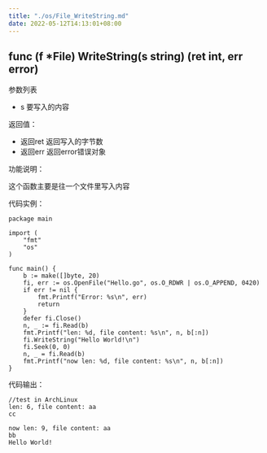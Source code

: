 ```yaml
---
title: "./os/File_WriteString.md"
date: 2022-05-12T14:13:01+08:00
---
```

## func (f *File) WriteString(s string) (ret int, err error)

参数列表

- s 要写入的内容

返回值：

- 返回ret 返回写入的字节数
- 返回err 返回error错误对象

功能说明：

这个函数主要是往一个文件里写入内容

代码实例：

    package main

    import (
        "fmt"
        "os"
    )

    func main() {
        b := make([]byte, 20)
        fi, err := os.OpenFile("Hello.go", os.O_RDWR | os.O_APPEND, 0420)
        if err != nil {
            fmt.Printf("Error: %s\n", err)
            return
        }
        defer fi.Close()
        n, _ := fi.Read(b)
        fmt.Printf("len: %d, file content: %s\n", n, b[:n])
        fi.WriteString("Hello World!\n")
        fi.Seek(0, 0)
        n, _ = fi.Read(b)
        fmt.Printf("now len: %d, file content: %s\n", n, b[:n])
    }

代码输出：

    //test in ArchLinux
    len: 6, file content: aa
    cc

    now len: 9, file content: aa
    bb
    Hello World!
